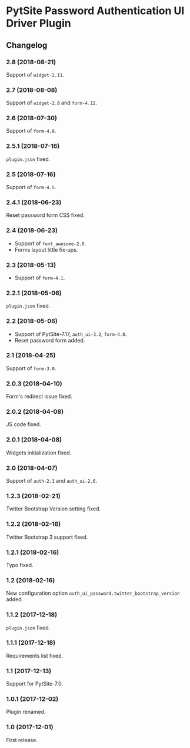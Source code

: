 # PytSite Password Authentication UI Driver Plugin


## Changelog


### 2.8 (2018-08-21)

Support of `widget-2.11`.


### 2.7 (2018-08-08)

Support of `widget-2.8` and `form-4.12`.


### 2.6 (2018-07-30)

Support of `form-4.8`.


### 2.5.1 (2018-07-16)

`plugin.json` fixed.


### 2.5 (2018-07-16)

Support of `form-4.5`.


### 2.4.1 (2018-06-23)

Reset password form CSS fixed.


### 2.4 (2018-06-23)

- Support of `font_awesome-2.0`.
- Forms layout little fix-ups.


### 2.3 (2018-05-13)

- Support of `form-4.1`.


### 2.2.1 (2018-05-06)

`plugin.json` fixed.


### 2.2 (2018-05-06)

- Support of PytSite-7.17, `auth_ui-3.2`, `form-4.0`.
- Reset password form added.


### 2.1 (2018-04-25)

Support of `form-3.0`.


### 2.0.3 (2018-04-10)

Form's redirect issue fixed.


### 2.0.2 (2018-04-08)

JS code fixed.


### 2.0.1 (2018-04-08)

Widgets initialization fixed.


### 2.0 (2018-04-07)

Support of `auth-2.1` and `auth_ui-2.6`.


### 1.2.3 (2018-02-21)

Twitter Bootstrap Version setting fixed.


### 1.2.2 (2018-02-16)

Twitter Bootstrap 3 support fixed.


### 1.2.1 (2018-02-16)

Typo fixed.


### 1.2 (2018-02-16)

New configuration option `auth_ui_password.twitter_bootstrap_version`
added.


### 1.1.2 (2017-12-18)

`plugin.json` fixed.


### 1.1.1 (2017-12-18)

Requirements list fixed.


### 1.1 (2017-12-13)

Support for PytSite-7.0.


### 1.0.1 (2017-12-02)

Plugin renamed.


### 1.0 (2017-12-01)

First release.
